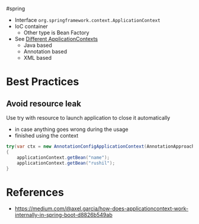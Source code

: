 #spring 

- Interface `org.springframework.context.ApplicationContext`
- IoC container
	- Other type is Bean Factory
- See [Different ApplicationContexts](https://www.baeldung.com/spring-application-context)
	- Java based
	- Annotation based
	- XML based
# Best Practices
## Avoid resource leak 
Use try with resource to launch application to close it automatically
- in case anything goes wrong during the usage
- finished using the context
```java
try(var ctx = new AnnotationConfigApplicationContext(AnnotationApproachConfig.class))
{
	applicationContext.getBean("name");
	applicationContext.getBean("rushil");
}	
```
# References
- https://medium.com/@axel.garcia/how-does-applicationcontext-work-internally-in-spring-boot-d8826b549ab